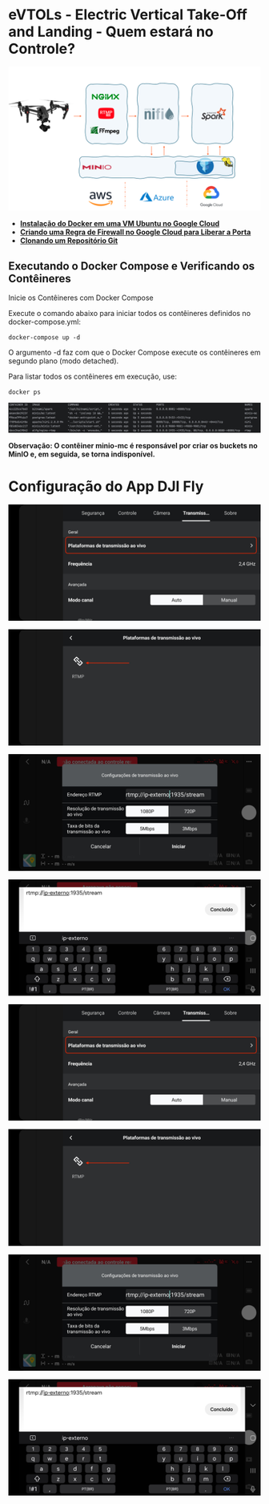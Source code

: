 # eVTOLs - Electric Vertical Take-Off and Landing - Quem estará no Controle?


![/docs/capa.png](docs%2Fcapa.png)

- [**Instalação do Docker em uma VM Ubuntu no Google Cloud**](docs/instalando-docker.md)
- [**Criando uma Regra de Firewall no Google Cloud para Liberar a Porta**](docs/regra-firewall.md)
- [**Clonando um Repositório Git**](docs/git-clone.md)

## Executando o Docker Compose e Verificando os Contêineres

Inicie os Contêineres com Docker Compose

Execute o comando abaixo para iniciar todos os contêineres definidos no docker-compose.yml:
````
docker-compose up -d
````
O argumento -d faz com que o Docker Compose execute os contêineres em segundo plano (modo detached).

Para listar todos os contêineres em execução, use:
```
docker ps
```
![/docks/Dockerps.png](docs%2FDockerps.png)

**Observação: O contêiner minio-mc é responsável por criar os buckets no MinIO e, em seguida, se torna indisponível.**


# Configuração do App DJI Fly

<p align="center">
  <img src="/docs/Screenshot_20241106_201650.jpg" width="700">
</p>

<p align="center">
  <img src="/docs/Screenshot_20241106_201657.jpg" width="700">
</p>

<p align="center">
  <img src="/docs/Screenshot_20241106_201641.jpg" width="700">
</p>

<p align="center">
  <img src="/docs/Screenshot_20241106_201621.jpg" width="700">
</p>

![/docs/Screenshot_20241106_201650.jpg](docs%2FScreenshot_20241106_201650.jpg)

![/docs/Screenshot_20241106_201657.jpg](docs%2FScreenshot_20241106_201657.jpg)

![/docs/Screenshot_20241106_201641.jpg](docs%2FScreenshot_20241106_201641.jpg)

![/docs/Screenshot_20241106_201621.jpg](docs%2FScreenshot_20241106_201621.jpg)

